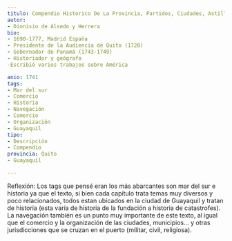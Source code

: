 ```yaml
---
titulo: Compendio Historico De La Provincia, Partidos, Ciudades, Astilleros, Rios, Y Puerto De Guayaguil En Las Costas De La Mar Del Sur
autor: 
- Dionisio de Alsedo y Herrera
bio:
- 1690-1777, Madrid España 
- Presidente de la Audiencia de Quito (1728) 
- Gobernador de Panamá (1743-1749)
- Historiador y geógrafo
-Escribió varios trabajos sobre América

anio: 1741
tags:
- Mar del sur
- Comercio
- Historia
- Navegación
- Comercio
- Organización 
- Guayaquil 
tipo:
- Descripción
- Compendio
provincia: Quito
- Guayaquil 

---
```


Reflexión:
Los tags que pensé eran los más abarcantes son mar del sur e historia ya que el texto, 
si bien cada capítulo trata temas muy diversos y poco relacionados, todos estan ubicados en
la ciudad de Guayaquil y tratan de historia (esta varía de historia de la fundación a historia de catastrofes). 
La navegación también es un punto muy importante de este texto, al igual que el comercio y la organización de las ciudades, municipios... 
y otras jurisdicciones que se cruzan en el puerto (militar, civil, religiosa).  

